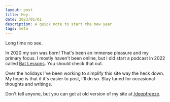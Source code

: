 ```yaml
---
layout: post
title: Hey.
date: 2023/01/01
description: A quick note to start the new year
tags: meta
---
```

Long time no see.

In 2020 my son was born! That's been an immense pleasure and my primary focus. I mostly haven't been online, but I did start a podcast in 2022 called [Bat Lessons](https://batlessons.com). You should check that out.

Over the holidays I've been working to simplify this site way the heck down. My hope is that if it's easier to post, I'll do so. Stay tuned for occasional thoughts and writings.

Don't tell anyone, but you can get at old version of my site at [/deepfreeze](/deepfreeze).